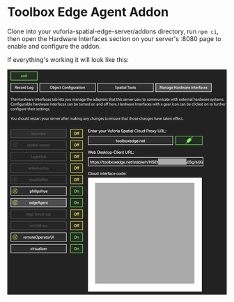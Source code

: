 # Toolbox Edge Agent Addon
Clone into your vuforia-spatial-edge-server/addons directory, run `npm ci`,
then open the Hardware Interfaces section on your server's :8080 page to enable
and configure the addon.

If everything's working it will look like this:

![settings page](docs/settings-page.png)
